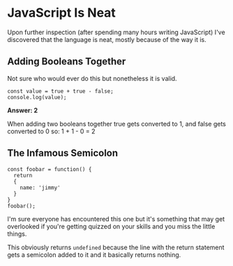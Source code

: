 # JavaScript Is Neat
Upon further inspection (after spending many hours writing JavaScript) I've discovered that the language is neat, mostly because of the way it is.

## Adding Booleans Together
Not sure who would ever do this but nonetheless it is valid.
```
const value = true + true - false;
console.log(value);
```
**Answer: 2**

When adding two booleans together true gets converted to 1, and false gets converted to 0 so: 1 + 1 - 0 = 2

## The Infamous Semicolon
```
const foobar = function() {
  return
  {
    name: 'jimmy'
  }
}
foobar();
```

I'm sure everyone has encountered this one but it's something that may get overlooked if you're getting quizzed on your skills and you miss the little things.

This obviously returns `undefined` because the line with the return statement gets a semicolon added to it and it basically returns nothing.
